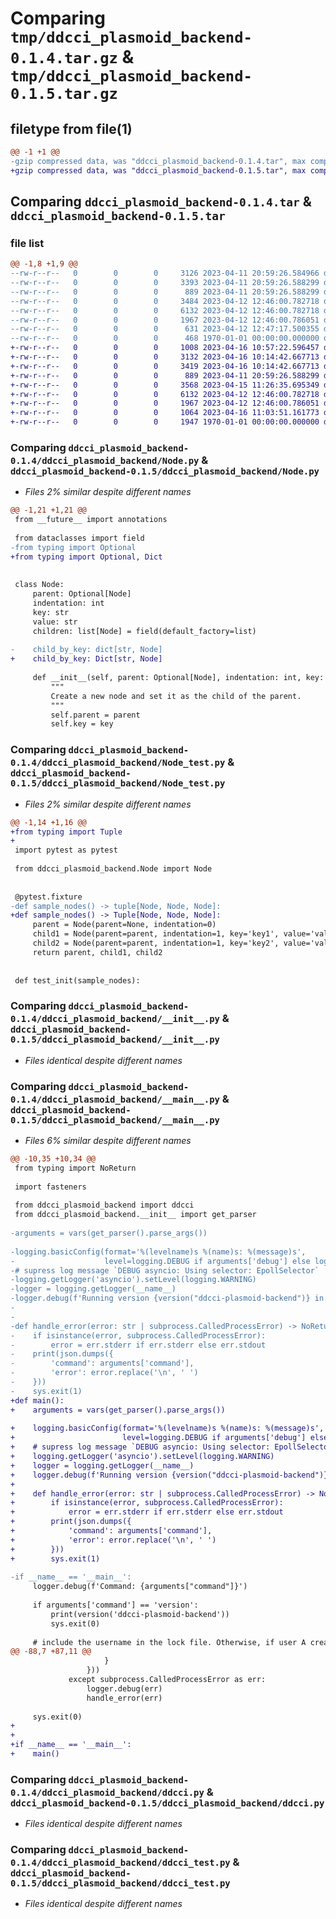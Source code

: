 # Comparing `tmp/ddcci_plasmoid_backend-0.1.4.tar.gz` & `tmp/ddcci_plasmoid_backend-0.1.5.tar.gz`

## filetype from file(1)

```diff
@@ -1 +1 @@
-gzip compressed data, was "ddcci_plasmoid_backend-0.1.4.tar", max compression
+gzip compressed data, was "ddcci_plasmoid_backend-0.1.5.tar", max compression
```

## Comparing `ddcci_plasmoid_backend-0.1.4.tar` & `ddcci_plasmoid_backend-0.1.5.tar`

### file list

```diff
@@ -1,8 +1,9 @@
--rw-r--r--   0        0        0     3126 2023-04-11 20:59:26.584966 ddcci_plasmoid_backend-0.1.4/ddcci_plasmoid_backend/Node.py
--rw-r--r--   0        0        0     3393 2023-04-11 20:59:26.588299 ddcci_plasmoid_backend-0.1.4/ddcci_plasmoid_backend/Node_test.py
--rw-r--r--   0        0        0      889 2023-04-11 20:59:26.588299 ddcci_plasmoid_backend-0.1.4/ddcci_plasmoid_backend/__init__.py
--rw-r--r--   0        0        0     3484 2023-04-12 12:46:00.782718 ddcci_plasmoid_backend-0.1.4/ddcci_plasmoid_backend/__main__.py
--rw-r--r--   0        0        0     6132 2023-04-12 12:46:00.782718 ddcci_plasmoid_backend-0.1.4/ddcci_plasmoid_backend/ddcci.py
--rw-r--r--   0        0        0     1967 2023-04-12 12:46:00.786051 ddcci_plasmoid_backend-0.1.4/ddcci_plasmoid_backend/ddcci_test.py
--rw-r--r--   0        0        0      631 2023-04-12 12:47:17.500355 ddcci_plasmoid_backend-0.1.4/pyproject.toml
--rw-r--r--   0        0        0      468 1970-01-01 00:00:00.000000 ddcci_plasmoid_backend-0.1.4/PKG-INFO
+-rw-r--r--   0        0        0     1008 2023-04-16 10:57:22.596457 ddcci_plasmoid_backend-0.1.5/README.md
+-rw-r--r--   0        0        0     3132 2023-04-16 10:14:42.667713 ddcci_plasmoid_backend-0.1.5/ddcci_plasmoid_backend/Node.py
+-rw-r--r--   0        0        0     3419 2023-04-16 10:14:42.667713 ddcci_plasmoid_backend-0.1.5/ddcci_plasmoid_backend/Node_test.py
+-rw-r--r--   0        0        0      889 2023-04-11 20:59:26.588299 ddcci_plasmoid_backend-0.1.5/ddcci_plasmoid_backend/__init__.py
+-rw-r--r--   0        0        0     3568 2023-04-15 11:26:35.695349 ddcci_plasmoid_backend-0.1.5/ddcci_plasmoid_backend/__main__.py
+-rw-r--r--   0        0        0     6132 2023-04-12 12:46:00.782718 ddcci_plasmoid_backend-0.1.5/ddcci_plasmoid_backend/ddcci.py
+-rw-r--r--   0        0        0     1967 2023-04-12 12:46:00.786051 ddcci_plasmoid_backend-0.1.5/ddcci_plasmoid_backend/ddcci_test.py
+-rw-r--r--   0        0        0     1064 2023-04-16 11:03:51.161773 ddcci_plasmoid_backend-0.1.5/pyproject.toml
+-rw-r--r--   0        0        0     1947 1970-01-01 00:00:00.000000 ddcci_plasmoid_backend-0.1.5/PKG-INFO
```

### Comparing `ddcci_plasmoid_backend-0.1.4/ddcci_plasmoid_backend/Node.py` & `ddcci_plasmoid_backend-0.1.5/ddcci_plasmoid_backend/Node.py`

 * *Files 2% similar despite different names*

```diff
@@ -1,21 +1,21 @@
 from __future__ import annotations
 
 from dataclasses import field
-from typing import Optional
+from typing import Optional, Dict
 
 
 class Node:
     parent: Optional[Node]
     indentation: int
     key: str
     value: str
     children: list[Node] = field(default_factory=list)
 
-    child_by_key: dict[str, Node]
+    child_by_key: Dict[str, Node]
 
     def __init__(self, parent: Optional[Node], indentation: int, key: str = '', value: str = ''):
         """
         Create a new node and set it as the child of the parent.
         """
         self.parent = parent
         self.key = key
```

### Comparing `ddcci_plasmoid_backend-0.1.4/ddcci_plasmoid_backend/Node_test.py` & `ddcci_plasmoid_backend-0.1.5/ddcci_plasmoid_backend/Node_test.py`

 * *Files 2% similar despite different names*

```diff
@@ -1,14 +1,16 @@
+from typing import Tuple
+
 import pytest as pytest
 
 from ddcci_plasmoid_backend.Node import Node
 
 
 @pytest.fixture
-def sample_nodes() -> tuple[Node, Node, Node]:
+def sample_nodes() -> Tuple[Node, Node, Node]:
     parent = Node(parent=None, indentation=0)
     child1 = Node(parent=parent, indentation=1, key='key1', value='val1')
     child2 = Node(parent=parent, indentation=1, key='key2', value='val2')
     return parent, child1, child2
 
 
 def test_init(sample_nodes):
```

### Comparing `ddcci_plasmoid_backend-0.1.4/ddcci_plasmoid_backend/__init__.py` & `ddcci_plasmoid_backend-0.1.5/ddcci_plasmoid_backend/__init__.py`

 * *Files identical despite different names*

### Comparing `ddcci_plasmoid_backend-0.1.4/ddcci_plasmoid_backend/__main__.py` & `ddcci_plasmoid_backend-0.1.5/ddcci_plasmoid_backend/__main__.py`

 * *Files 6% similar despite different names*

```diff
@@ -10,35 +10,34 @@
 from typing import NoReturn
 
 import fasteners
 
 from ddcci_plasmoid_backend import ddcci
 from ddcci_plasmoid_backend.__init__ import get_parser
 
-arguments = vars(get_parser().parse_args())
 
-logging.basicConfig(format='%(levelname)s %(name)s: %(message)s',
-                    level=logging.DEBUG if arguments['debug'] else logging.INFO)
-# supress log message `DEBUG asyncio: Using selector: EpollSelector`
-logging.getLogger('asyncio').setLevel(logging.WARNING)
-logger = logging.getLogger(__name__)
-logger.debug(f'Running version {version("ddcci-plasmoid-backend")} in debug mode')
-
-
-def handle_error(error: str | subprocess.CalledProcessError) -> NoReturn:
-    if isinstance(error, subprocess.CalledProcessError):
-        error = err.stderr if err.stderr else err.stdout
-    print(json.dumps({
-        'command': arguments['command'],
-        'error': error.replace('\n', ' ')
-    }))
-    sys.exit(1)
+def main():
+    arguments = vars(get_parser().parse_args())
 
+    logging.basicConfig(format='%(levelname)s %(name)s: %(message)s',
+                        level=logging.DEBUG if arguments['debug'] else logging.INFO)
+    # supress log message `DEBUG asyncio: Using selector: EpollSelector`
+    logging.getLogger('asyncio').setLevel(logging.WARNING)
+    logger = logging.getLogger(__name__)
+    logger.debug(f'Running version {version("ddcci-plasmoid-backend")} in debug mode')
+
+    def handle_error(error: str | subprocess.CalledProcessError) -> NoReturn:
+        if isinstance(error, subprocess.CalledProcessError):
+            error = err.stderr if err.stderr else err.stdout
+        print(json.dumps({
+            'command': arguments['command'],
+            'error': error.replace('\n', ' ')
+        }))
+        sys.exit(1)
 
-if __name__ == '__main__':
     logger.debug(f'Command: {arguments["command"]}')
 
     if arguments['command'] == 'version':
         print(version('ddcci-plasmoid-backend'))
         sys.exit(0)
 
     # include the username in the lock file. Otherwise, if user A creates a lock, user B may not have the permissions
@@ -88,7 +87,11 @@
                     }
                 }))
             except subprocess.CalledProcessError as err:
                 logger.debug(err)
                 handle_error(err)
 
     sys.exit(0)
+
+
+if __name__ == '__main__':
+    main()
```

### Comparing `ddcci_plasmoid_backend-0.1.4/ddcci_plasmoid_backend/ddcci.py` & `ddcci_plasmoid_backend-0.1.5/ddcci_plasmoid_backend/ddcci.py`

 * *Files identical despite different names*

### Comparing `ddcci_plasmoid_backend-0.1.4/ddcci_plasmoid_backend/ddcci_test.py` & `ddcci_plasmoid_backend-0.1.5/ddcci_plasmoid_backend/ddcci_test.py`

 * *Files identical despite different names*

